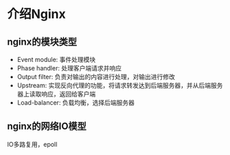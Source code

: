 # 介绍Nginx

## nginx的模块类型
* Event module: 事件处理模块
* Phase handler: 处理客户端请求并响应
* Output filter: 负责对输出的内容进行处理，对输出进行修改
* Upstream: 实现反向代理的功能，将请求转发达到后端服务器，并从后端服务器上读取响应，返回给客户端
* Load-balancer: 负载均衡，选择后端服务器

## nginx的网络IO模型
IO多路复用，epoll